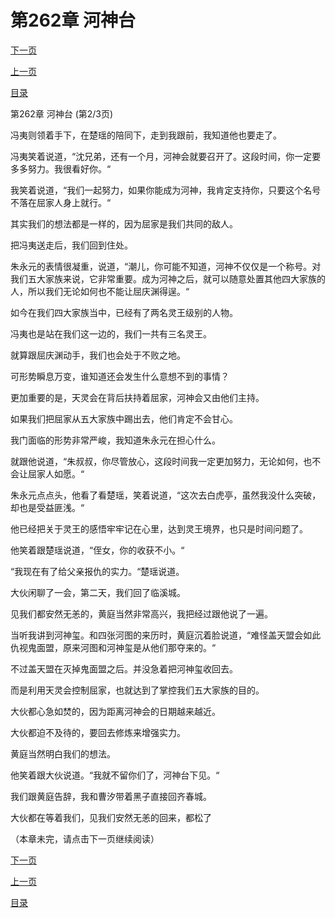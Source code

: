 <h1>第262章   河神台</h1>
            <div><p><a href="./0785_%E7%AC%AC262%E7%AB%A0_%E6%B2%B3%E7%A5%9E%E5%8F%B0.md">下一页</a></p><p><a href="./0783_%E7%AC%AC262%E7%AB%A0_%E6%B2%B3%E7%A5%9E%E5%8F%B0.md">上一页</a></p><p><a href="../">目录</a></p></div>
            <div><p>第262章   河神台 (第2/3页)</p><p>冯夷则领着手下，在楚瑶的陪同下，走到我跟前，我知道他也要走了。</p><p>冯夷笑着说道，“沈兄弟，还有一个月，河神会就要召开了。这段时间，你一定要多多努力。我很看好你。“</p><p>我笑着说道，“我们一起努力，如果你能成为河神，我肯定支持你，只要这个名号不落在屈家人身上就行。“</p><p>其实我们的想法都是一样的，因为屈家是我们共同的敌人。</p><p>把冯夷送走后，我们回到住处。</p><p>朱永元的表情很凝重，说道，“潮儿，你可能不知道，河神不仅仅是一个称号。对我们五大家族来说，它非常重要。成为河神之后，就可以随意处置其他四大家族的人，所以我们无论如何也不能让屈庆渊得逞。“</p><p>如今在我们四大家族当中，已经有了两名灵王级别的人物。</p><p>冯夷也是站在我们这一边的，我们一共有三名灵王。</p><p>就算跟屈庆渊动手，我们也会处于不败之地。</p><p>可形势瞬息万变，谁知道还会发生什么意想不到的事情？</p><p>更加重要的是，天灵会在背后扶持着屈家，河神会又由他们主持。</p><p>如果我们把屈家从五大家族中踢出去，他们肯定不会甘心。</p><p>我门面临的形势非常严峻，我知道朱永元在担心什么。</p><p>就跟他说道，“朱叔叔，你尽管放心，这段时间我一定更加努力，无论如何，也不会让屈家人如愿。“</p><p>朱永元点点头，他看了看楚瑶，笑着说道，“这次去白虎亭，虽然我没什么突破，却也是受益匪浅。“</p><p>他已经把关于灵王的感悟牢牢记在心里，达到灵王境界，也只是时间问题了。</p><p>他笑着跟楚瑶说道，“侄女，你的收获不小。“</p><p>“我现在有了给父亲报仇的实力。“楚瑶说道。</p><p>大伙闲聊了一会，第二天，我们回了临溪城。</p><p>见我们都安然无恙的，黄庭当然非常高兴，我把经过跟他说了一遍。</p><p>当听我讲到河神玺。和四张河图的来历时，黄庭沉着脸说道，“难怪盖天盟会如此仇视鬼面盟，原来河图和河神玺是从他们那夺来的。“</p><p>不过盖天盟在灭掉鬼面盟之后。并没急着把河神玺收回去。</p><p>而是利用天灵会控制屈家，也就达到了掌控我们五大家族的目的。</p><p>大伙都心急如焚的，因为距离河神会的日期越来越近。</p><p>大伙都迫不及待的，要回去修炼来增强实力。</p><p>黄庭当然明白我们的想法。</p><p>他笑着跟大伙说道。“我就不留你们了，河神台下见。“</p><p>我们跟黄庭告辞，我和曹汐带着黑子直接回齐春城。</p><p>大伙都在等着我们，见我们安然无恙的回来，都松了</p><p>（本章未完，请点击下一页继续阅读）</p></div>
            <div><p><a href="./0785_%E7%AC%AC262%E7%AB%A0_%E6%B2%B3%E7%A5%9E%E5%8F%B0.md">下一页</a></p><p><a href="./0783_%E7%AC%AC262%E7%AB%A0_%E6%B2%B3%E7%A5%9E%E5%8F%B0.md">上一页</a></p><p><a href="../">目录</a></p></div>